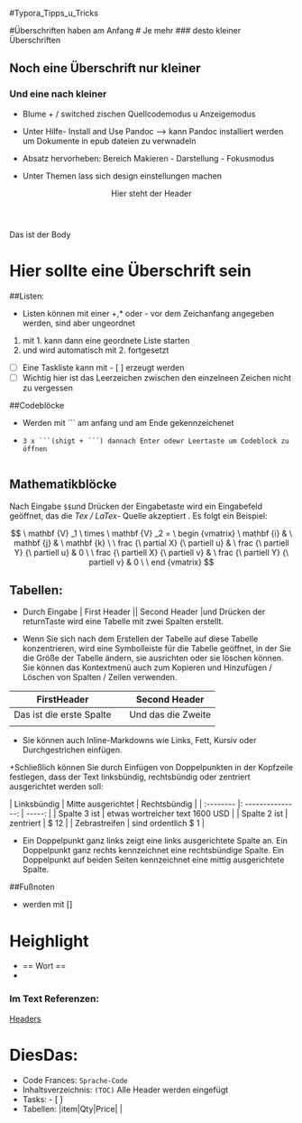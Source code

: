#Typora_Tipps_u_Tricks

#Überschriften haben am Anfang  #
Je mehr ### desto kleiner Überschriften
## Noch eine Überschrift nur kleiner
### Und eine nach kleiner
+ Blume + /  switched zischen Quellcodemodus u Anzeigemodus

+ Unter Hilfe- Install and Use Pandoc --> kann Pandoc installiert werden um Dokumente in epub dateien zu verwnadeln

+ Absatz hervorheben:  Bereich Makieren - Darstellung - Fokusmodus

+ Unter Themen lass sich design einstellungen machen

<Header>Hier steht der Header</Header>
<body>Das ist der Body
<h1>Hier sollte eine Überschrift sein</h1>
</body>



##Listen:
+ Listen können mit einer +,* oder - vor dem Zeichanfang angegeben werden, sind aber ungeordnet

1. mit 1. kann dann eine geordnete Liste starten
2. und wird automatisch mit 2. fortgesetzt

- [ ] Eine Taskliste kann mit - [ ] erzeugt werden
- [ ] Wichtig hier ist das Leerzeichen zwischen den einzelneen Zeichen nicht zu vergessen

##Codeblöcke

+ Werden mit ``` am anfang und am Ende gekennzeichenet
+ ```und 2x return öffnet einen Codeblock
  3 x ```(shigt + ´´´) dannach Enter odewr Leertaste um Codeblock zu öffnen
  ```

```

```





## Mathematikblöcke

Nach Eingabe `$$`und Drücken der Eingabetaste wird ein Eingabefeld geöffnet, das die *Tex / LaTex-* Quelle akzeptiert . Es folgt ein Beispiel:


$$
\ mathbf {V} _1 \ times \ mathbf {V} _2 = \ begin {vmatrix}
\ mathbf {i} & \ mathbf {j} & \ mathbf {k} \
\ frac {\ partial X} {\ partiell u} & \ frac {\ partiell Y} {\ partiell u} & 0 \
\ frac {\ partiell X} {\ partiell v} & \ frac {\ partiell Y} {\ partiell v} & 0 \
\ end {vmatrix}
$$

## Tabellen:

+ Durch Eingabe | First Header || Second Header |und Drücken der returnTaste wird eine Tabelle mit zwei Spalten erstellt.

+ Wenn Sie sich nach dem Erstellen der Tabelle auf diese Tabelle konzentrieren, wird eine Symbolleiste für die Tabelle geöffnet, in der Sie die Größe der Tabelle ändern, sie ausrichten oder sie löschen können. Sie können das Kontextmenü auch zum Kopieren und Hinzufügen / Löschen von Spalten / Zeilen verwenden.

| FirstHeader |      | Second Header |
| ----------- | ---- | ------------- |
|  Das ist die erste Spalte|      |Und das die Zweite|
||||

+ Sie können auch Inline-Markdowns wie Links, Fett, Kursiv oder Durchgestrichen einfügen.

+Schließlich können Sie durch Einfügen von Doppelpunkten in der Kopfzeile festlegen, dass der Text linksbündig, rechtsbündig oder zentriert ausgerichtet werden soll:

| Linksbündig | Mitte ausgerichtet | Rechtsbündig |
| :-------- |: ---------------: | -----: |
| Spalte 3 ist | etwas wortreicher text 1600 USD |
| Spalte 2 ist | zentriert | $ 12 |
| Zebrastreifen | sind ordentlich $ 1 |

+ Ein Doppelpunkt ganz links zeigt eine links ausgerichtete Spalte an. Ein Doppelpunkt ganz rechts kennzeichnet eine rechtsbündige Spalte. Ein Doppelpunkt auf beiden Seiten kennzeichnet eine mittig ausgerichtete Spalte.

##Fußnoten

+ werden mit []

# Heighlight

- == Wort ==
- 

### Im Text Referenzen:

[Headers](https://support.typora.io/Markdown-Reference/#headers)

# DiesDas:
- Code Frances: ```Sprache-Code```
- Inhaltsverzeichnis: `(TOC)` Alle Header werden eingefügt
- Tasks: - [ ]
- Tabellen: |item|Qty|Price| |